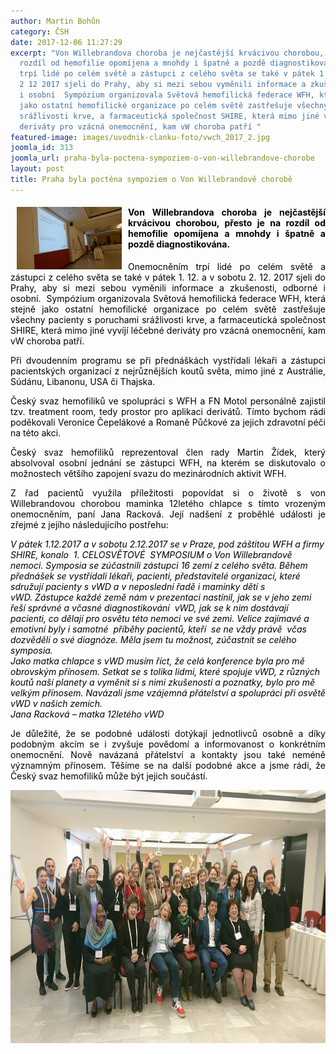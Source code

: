 ```yaml
---
author: Martin Bohůn
category: ČSH
date: 2017-12-06 11:27:29
excerpt: "Von Willebrandova choroba je nejčastější krvácivou chorobou, přesto je na
  rozdíl od hemofilie opomíjena a mnohdy i špatně a pozdě diagnostikována \nOnemocněním
  trpí lidé po celém světě a zástupci z celého světa se také v pátek 1 12 a v sobotu
  2 12 2017 sjeli do Prahy, aby si mezi sebou vyměnili informace a zkušenosti, odborné
  i osobní  Sympózium organizovala Světová hemofilická federace WFH, která stejně
  jako ostatní hemofilické organizace po celém světě zastřešuje všechny pacienty s poruchami
  srážlivosti krve, a farmaceutická společnost SHIRE, která mimo jiné vyvíjí léčebné
  deriváty pro vzácná onemocnění, kam vW choroba patří "
featured-image: images/uvodnik-clanku-foto/vwch_2017_2.jpg
joomla_id: 313
joomla_url: praha-byla-poctena-sympoziem-o-von-willebrandove-chorobe
layout: post
title: Praha byla poctěna sympoziem o Von Willebrandově chorobě
---
```


<h4 style="text-align: justify;"><img src="images/uvodnik-clanku-foto/vwch_2017_2.jpg" border="0" width="168" height="100" style="float: left; margin-left: 10px; margin-right: 10px;" /><span style="color: #000000;">Von Willebrandova choroba je nejčastější krvácivou chorobou, přesto je na rozdíl od hemofilie opomíjena a mnohdy i špatně a pozdě diagnostikována. </span></h4>
<p style="text-align: justify;"><span style="color: #000000;">Onemocněním trpí lidé po celém světě a zástupci z celého světa se také v pátek 1. 12. a v sobotu 2. 12. 2017 sjeli do Prahy, aby si mezi sebou vyměnili informace a zkušenosti, odborné i osobní.  Sympózium organizovala Světová hemofilická federace WFH, která stejně jako ostatní hemofilické organizace po celém světě zastřešuje všechny pacienty s poruchami srážlivosti krve, a farmaceutická společnost SHIRE, která mimo jiné vyvíjí léčebné deriváty pro vzácná onemocnění, kam vW choroba patří. </span></p>

<p style="text-align: justify;"><span style="color: #000000;">Při dvoudenním programu se při přednáškách vystřídali lékaři a zástupci pacientských organizací z nejrůznějších koutů světa, mimo jiné z Austrálie, Súdánu, Libanonu, USA či Thajska.</span></p>
<p style="text-align: justify;"><span style="color: #000000;">Český svaz hemofiliků ve spolupráci s WFH a FN Motol personálně zajistil tzv. treatment room, tedy prostor pro aplikaci derivátů. Tímto bychom rádi poděkovali Veronice Čepelákové a Romaně Půčkové za jejich zdravotní péči na této akci.</span></p>
<p style="text-align: justify;"><span style="color: #000000;">Český svaz hemofiliků reprezentoval člen rady Martin Žídek, který absolvoval osobní jednání se zástupci WFH, na kterém se diskutovalo o možnostech většího zapojení svazu do mezinárodních aktivit WFH.</span></p>
<p style="text-align: justify;"><span style="color: #000000;">Z řad pacientů využila příležitosti popovídat si o životě s von Willebrandovou chorobou maminka 12letého chlapce s tímto vrozeným onemocněním, paní Jana Racková. Její nadšení z proběhlé události je zřejmé z jejího následujícího postřehu:</span></p>
<p style="text-align: left;"><span style="color: #000000;"> <em>V pátek 1.12.2017 a v sobotu 2.12.2017 se v Praze, pod záštitou WFH a firmy SHIRE, konalo  1. CELOSVĚTOVÉ  SYMPOSIUM o Von Willebrandově nemoci. Symposia se zúčastnili zástupci 16 zemí z celého světa. Během přednášek se vystřídali lékaři, pacienti, představitelé organizací, které sdružují pacienty s vWD a v neposlední řadě i maminky dětí s vWD. Zástupce každé země nám v prezentaci nastínil, jak se v jeho zemi řeší správné a včasné diagnostikování  vWD, jak se k nim dostávají pacienti, co dělají pro osvětu této nemoci ve své zemi. Velice zajímavé a emotivní byly i samotné  příběhy pacientů, kteří  se ne vždy právě  včas dozvěděli o své diagnóze. Měla jsem tu možnost, zúčastnit se celého symposia. <br /> Jako matka chlapce s vWD musím říct, že celá konference byla pro mě obrovským přínosem. Setkat se s tolika lidmi, které spojuje vWD, z různých koutů naší planety a vyměnit si s nimi zkušenosti a poznatky, bylo pro mě velkým přínosem. Navázali jsme vzájemná přátelství a spolupráci při osvětě vWD v našich zemích.             <br />Jana Racková – matka 12letého vWD </em></span></p>
<p style="text-align: justify;"><span style="color: #000000;">Je důležité, že se podobné události dotýkají jednotlivců osobně a díky podobným akcím se i zvyšuje povědomí a informovanost o konkrétním onemocnění. Nově navázaná přátelství a kontakty jsou také neméně významným přínosem. Těšíme se na další podobné akce a jsme rádi, že Český svaz hemofiliků může být jejich součástí. </span></p>
<p><span style="color: #000000;"><img src="images/uvodnik-clanku-foto/vwch_2017_1.jpg" border="0" alt="" width="721" height="405" style="display: block; margin-left: auto; margin-right: auto;" />  </span></p>